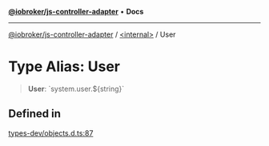 [**@iobroker/js-controller-adapter**](../../README.md) • **Docs**

***

[@iobroker/js-controller-adapter](../../globals.md) / [\<internal\>](../README.md) / User

# Type Alias: User

> **User**: \`system.user.$\{string\}\`

## Defined in

[types-dev/objects.d.ts:87](https://github.com/ioBroker/ioBroker.js-controller/blob/fe9fbf6b684b474bc0dfc453eb28790be874895e/packages/types-dev/objects.d.ts#L87)
